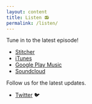 ```yaml
---
layout: content
title: Listen 📻
permalink: /listen/
---
```


Tune in to the latest episode!
- [Stitcher](https://www.stitcher.com/podcast/civic-tech-chat?refid=stpr)
- [iTunes](https://itunes.apple.com/us/podcast/civic-tech-chat/id1350640468)
- [Google Play Music](https://play.google.com/music/listen#/ps/I2inksjzzzmbxhg5wbojr624doa)
- [Soundcloud](https://soundcloud.com/user-227289754)

Follow us for the latest updates.
- [Twitter](https://www.twitter.com/civictechchat) 🐦
